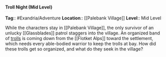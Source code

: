 #### Troll Night (Mid Level)
**Tag**:: #Exandria/Adventure
**Location**:: [[Palebank Village]]
**Level**:: Mid Level

 While the characters stay in [[Palebank Village]], the only survivor of an unlucky [[Glassblades]] patrol staggers into the village. An organized band of [trolls](https://www.dndbeyond.com/monsters/troll) is coming down from the [[Flotket Alps]] toward the settlement, which needs every able-bodied warrior to keep the trolls at bay. How did these trolls get so organized, and what do they seek in the village?
